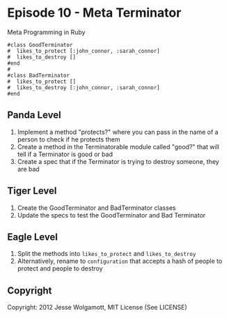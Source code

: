 Episode 10 - Meta Terminator
=====================

Meta Programming in Ruby


```
#class GoodTerminator
#  likes_to_protect [:john_connor, :sarah_connor]
#  likes_to_destroy []
#end
#
#class BadTerminator
#  likes_to_protect []
#  likes_to_destroy [:john_connor, :sarah_connor]
#end
```

Panda Level
-----------

1. Implement a method "protects?" where you can pass in the name of a person to check if he protects them
2. Create a method in the Terminatorable module called "good?" that will tell if a Terminator is good or bad
3. Create a spec that if the Terminator is trying to destroy someone, they are bad

Tiger Level
-----------

1. Create the GoodTerminator and BadTerminator classes
2. Update the specs to test the GoodTerminator and Bad Terminator

Eagle Level
-----------

1. Split the methods into `likes_to_protect` and `likes_to_destroy`
2. Alternatively, rename to `configuration` that accepts a hash of people to protect and people to destroy

Copyright
---------

Copyright: 2012 Jesse Wolgamott, MIT License (See LICENSE)
